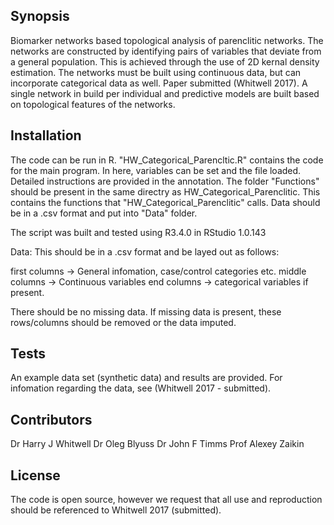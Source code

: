## Synopsis

Biomarker networks based topological analysis of parenclitic networks. The networks are constructed by identifying pairs of variables
that deviate from a general population. This is achieved through the use of 2D kernal density estimation. The networks must be built using
continuous data, but can incorporate categorical data as well. Paper submitted (Whitwell 2017). A single network in build per individual
and predictive models are built based on topological features of the networks.

## Installation

The code can be run in R. "HW_Categorical_Parencltic.R" contains the code for the main program. In here, variables can be set and the file loaded. Detailed instructions are provided in the annotation. 
The folder "Functions" should be present in the same directry as HW_Categorical_Parenclitic. This contains the functions that "HW_Categorical_Parenclitic" calls. Data should be in a .csv format and
put into "Data" folder.

The script was built and tested using R3.4.0 in RStudio 1.0.143

Data: This should be in a .csv format and be layed out as follows:

first columns -> General infomation, case/control categories etc.
middle columns -> Continuous variables
end columns -> categorical variables if present.

There should be no missing data. If missing data is present, these rows/columns should be removed or the data imputed.

## Tests

An example data set (synthetic data) and results are provided. For infomation regarding the data, see (Whitwell 2017 - submitted).

## Contributors

Dr Harry J Whitwell
Dr Oleg Blyuss
Dr John F Timms
Prof Alexey Zaikin

## License

The code is open source, however we request that all use and reproduction should be referenced to Whitwell 2017 (submitted).